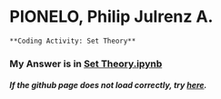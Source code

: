 # PIONELO, Philip Julrenz A.
~~~
**Coding Activity: Set Theory**
~~~
### My Answer is in [Set Theory.ipynb](https://github.com/Philippians/Coding-Sets/blob/main/Set%20Theory/Set%20Theory.ipynb)
##### If the github page does not load correctly, try [here](https://nbviewer.jupyter.org/github/Philippians/Coding-Sets/blob/main/Set%20Theory/Set%20Theory.ipynb).
